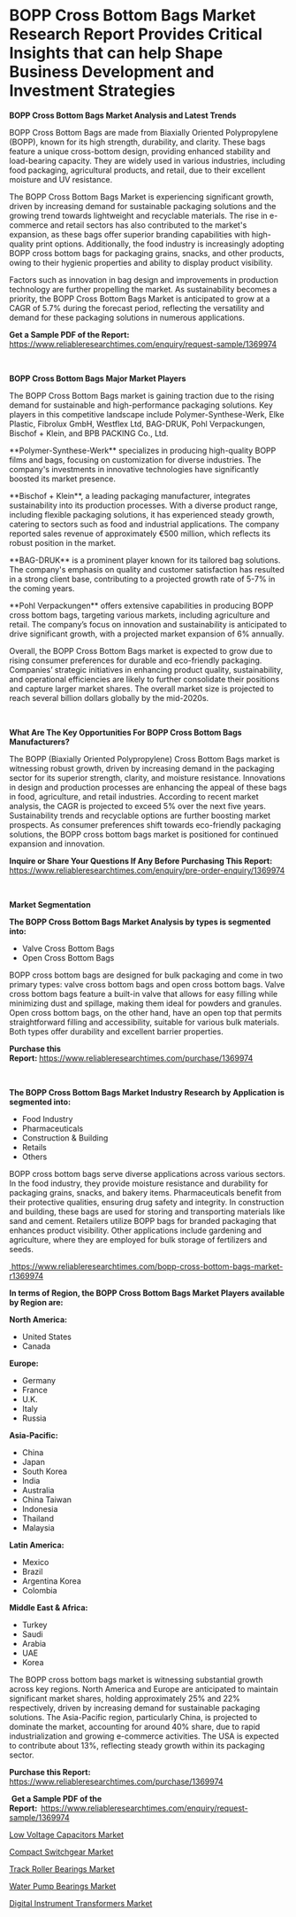 <p><h1>BOPP Cross Bottom Bags Market Research Report Provides Critical Insights that can help Shape Business Development and Investment Strategies</h1></p><p><strong>BOPP Cross Bottom Bags Market Analysis and Latest Trends</strong></p>
<p><p>BOPP Cross Bottom Bags are made from Biaxially Oriented Polypropylene (BOPP), known for its high strength, durability, and clarity. These bags feature a unique cross-bottom design, providing enhanced stability and load-bearing capacity. They are widely used in various industries, including food packaging, agricultural products, and retail, due to their excellent moisture and UV resistance.</p><p>The BOPP Cross Bottom Bags Market is experiencing significant growth, driven by increasing demand for sustainable packaging solutions and the growing trend towards lightweight and recyclable materials. The rise in e-commerce and retail sectors has also contributed to the market's expansion, as these bags offer superior branding capabilities with high-quality print options. Additionally, the food industry is increasingly adopting BOPP cross bottom bags for packaging grains, snacks, and other products, owing to their hygienic properties and ability to display product visibility.</p><p>Factors such as innovation in bag design and improvements in production technology are further propelling the market. As sustainability becomes a priority, the BOPP Cross Bottom Bags Market is anticipated to grow at a CAGR of 5.7% during the forecast period, reflecting the versatility and demand for these packaging solutions in numerous applications.</p></p>
<p><strong>Get a Sample PDF of the Report:&nbsp;</strong> <a href="https://www.reliableresearchtimes.com/enquiry/request-sample/1369974?utm_campaign=1626&utm_medium=2&utm_source=Github&utm_content=ia&utm_term=18102024&utm_id=bopp-cross-bottom-bags">https://www.reliableresearchtimes.com/enquiry/request-sample/1369974</a></p>
<p>&nbsp;</p>
<p><strong>BOPP Cross Bottom Bags Major Market Players</strong></p>
<p><p>The BOPP Cross Bottom Bags market is gaining traction due to the rising demand for sustainable and high-performance packaging solutions. Key players in this competitive landscape include Polymer-Synthese-Werk, Elke Plastic, Fibrolux GmbH, Westflex Ltd, BAG-DRUK, Pohl Verpackungen, Bischof + Klein, and BPB PACKING Co., Ltd.</p><p>**Polymer-Synthese-Werk** specializes in producing high-quality BOPP films and bags, focusing on customization for diverse industries. The company's investments in innovative technologies have significantly boosted its market presence. </p><p>**Bischof + Klein**, a leading packaging manufacturer, integrates sustainability into its production processes. With a diverse product range, including flexible packaging solutions, it has experienced steady growth, catering to sectors such as food and industrial applications. The company reported sales revenue of approximately €500 million, which reflects its robust position in the market.</p><p>**BAG-DRUK** is a prominent player known for its tailored bag solutions. The company's emphasis on quality and customer satisfaction has resulted in a strong client base, contributing to a projected growth rate of 5-7% in the coming years.</p><p>**Pohl Verpackungen** offers extensive capabilities in producing BOPP cross bottom bags, targeting various markets, including agriculture and retail. The company’s focus on innovation and sustainability is anticipated to drive significant growth, with a projected market expansion of 6% annually.</p><p>Overall, the BOPP Cross Bottom Bags market is expected to grow due to rising consumer preferences for durable and eco-friendly packaging. Companies’ strategic initiatives in enhancing product quality, sustainability, and operational efficiencies are likely to further consolidate their positions and capture larger market shares. The overall market size is projected to reach several billion dollars globally by the mid-2020s.</p></p>
<p>&nbsp;</p>
<p><strong>What Are The Key Opportunities For BOPP Cross Bottom Bags Manufacturers?</strong></p>
<p><p>The BOPP (Biaxially Oriented Polypropylene) Cross Bottom Bags market is witnessing robust growth, driven by increasing demand in the packaging sector for its superior strength, clarity, and moisture resistance. Innovations in design and production processes are enhancing the appeal of these bags in food, agriculture, and retail industries. According to recent market analysis, the CAGR is projected to exceed 5% over the next five years. Sustainability trends and recyclable options are further boosting market prospects. As consumer preferences shift towards eco-friendly packaging solutions, the BOPP cross bottom bags market is positioned for continued expansion and innovation.</p></p>
<p><strong>Inquire or Share Your Questions If Any Before Purchasing This Report:</strong> <a href="https://www.reliableresearchtimes.com/enquiry/pre-order-enquiry/1369974?utm_campaign=1626&utm_medium=2&utm_source=Github&utm_content=ia&utm_term=18102024&utm_id=bopp-cross-bottom-bags">https://www.reliableresearchtimes.com/enquiry/pre-order-enquiry/1369974</a></p>
<p>&nbsp;</p>
<p><strong>Market Segmentation</strong></p>
<p><strong>The BOPP Cross Bottom Bags Market Analysis by types is segmented into:</strong></p>
<p><ul><li>Valve Cross Bottom Bags</li><li>Open Cross Bottom Bags</li></ul></p>
<p><p>BOPP cross bottom bags are designed for bulk packaging and come in two primary types: valve cross bottom bags and open cross bottom bags. Valve cross bottom bags feature a built-in valve that allows for easy filling while minimizing dust and spillage, making them ideal for powders and granules. Open cross bottom bags, on the other hand, have an open top that permits straightforward filling and accessibility, suitable for various bulk materials. Both types offer durability and excellent barrier properties.</p></p>
<p><strong>Purchase this Report:&nbsp;</strong><a href="https://www.reliableresearchtimes.com/purchase/1369974?utm_campaign=1626&utm_medium=2&utm_source=Github&utm_content=ia&utm_term=18102024&utm_id=bopp-cross-bottom-bags">https://www.reliableresearchtimes.com/purchase/1369974</a></p>
<p>&nbsp;</p>
<p><strong>The BOPP Cross Bottom Bags Market Industry Research by Application is segmented into:</strong></p>
<p><ul><li>Food Industry</li><li>Pharmaceuticals</li><li>Construction & Building</li><li>Retails</li><li>Others</li></ul></p>
<p><p>BOPP cross bottom bags serve diverse applications across various sectors. In the food industry, they provide moisture resistance and durability for packaging grains, snacks, and bakery items. Pharmaceuticals benefit from their protective qualities, ensuring drug safety and integrity. In construction and building, these bags are used for storing and transporting materials like sand and cement. Retailers utilize BOPP bags for branded packaging that enhances product visibility. Other applications include gardening and agriculture, where they are employed for bulk storage of fertilizers and seeds.</p></p>
<p><a href="https://www.reliableresearchtimes.com/bopp-cross-bottom-bags-market-r1369974?utm_campaign=1626&utm_medium=2&utm_source=Github&utm_content=ia&utm_term=18102024&utm_id=bopp-cross-bottom-bags">&nbsp;https://www.reliableresearchtimes.com/bopp-cross-bottom-bags-market-r1369974</a></p>
<p><strong>In terms of Region, the BOPP Cross Bottom Bags Market Players available by Region are:</strong></p>
<p>
    <p> <strong> North America: </strong>
        <ul>
            <li>United States</li>
            <li>Canada</li>
        </ul>
        </p> 
    <p> <strong> Europe: </strong>
        <ul>
            <li>Germany</li>
            <li>France</li>
            <li>U.K.</li>
            <li>Italy</li>
            <li>Russia</li>
        </ul>
        </p> 
    <p> <strong> Asia-Pacific: </strong>
        <ul>
            <li>China</li>
            <li>Japan</li>
            <li>South Korea</li>
            <li>India</li>
            <li>Australia</li>
            <li>China Taiwan</li>
            <li>Indonesia</li>
            <li>Thailand</li>
            <li>Malaysia</li>
        </ul>
        </p> 
    <p> <strong> Latin America: </strong>
        <ul>
            <li>Mexico</li>
            <li>Brazil</li>
            <li>Argentina Korea</li>
            <li>Colombia</li>
        </ul>
        </p> 
    <p> <strong> Middle East & Africa: </strong>
        <ul>
            <li>Turkey</li>
            <li>Saudi</li>
            <li>Arabia</li>
            <li>UAE</li>
            <li>Korea</li>
        </ul>
    </p>
    </p>
<p><p>The BOPP cross bottom bags market is witnessing substantial growth across key regions. North America and Europe are anticipated to maintain significant market shares, holding approximately 25% and 22% respectively, driven by increasing demand for sustainable packaging solutions. The Asia-Pacific region, particularly China, is projected to dominate the market, accounting for around 40% share, due to rapid industrialization and growing e-commerce activities. The USA is expected to contribute about 13%, reflecting steady growth within its packaging sector.</p></p>
<p><strong>Purchase this Report: </strong><a href="https://www.reliableresearchtimes.com/purchase/1369974?utm_campaign=1626&utm_medium=2&utm_source=Github&utm_content=ia&utm_term=18102024&utm_id=bopp-cross-bottom-bags">https://www.reliableresearchtimes.com/purchase/1369974</a></p>
<p>&nbsp;<strong>Get a Sample PDF of the Report:&nbsp;&nbsp;</strong><a href="https://www.reliableresearchtimes.com/enquiry/request-sample/1369974?utm_campaign=1626&utm_medium=2&utm_source=Github&utm_content=ia&utm_term=18102024&utm_id=bopp-cross-bottom-bags">https://www.reliableresearchtimes.com/enquiry/request-sample/1369974</a></p>
<p><strong></strong></p>
<p><p><a href="https://www.linkedin.com/pulse/navigating-global-low-voltage-capacitors-market-from-feere?utm_campaign=1626&utm_medium=2&utm_source=Github&utm_content=ia&utm_term=18102024&utm_id=bopp-cross-bottom-bags">Low Voltage Capacitors Market</a></p><p><a href="https://www.linkedin.com/pulse/compact-switchgear-market-trends-focusing-insight-forecast-xxyec?utm_campaign=1626&utm_medium=2&utm_source=Github&utm_content=ia&utm_term=18102024&utm_id=bopp-cross-bottom-bags">Compact Switchgear Market</a></p><p><a href="https://www.linkedin.com/pulse/track-roller-bearings-market-pulse-55-expansion-blueprint-2024-2031-ta0fc?utm_campaign=1626&utm_medium=2&utm_source=Github&utm_content=ia&utm_term=18102024&utm_id=bopp-cross-bottom-bags">Track Roller Bearings Market</a></p><p><a href="https://www.linkedin.com/pulse/water-pump-bearings-market-trends-growth-outlook-2024-2031-fjioc?utm_campaign=1626&utm_medium=2&utm_source=Github&utm_content=ia&utm_term=18102024&utm_id=bopp-cross-bottom-bags">Water Pump Bearings Market</a></p><p><a href="https://www.linkedin.com/pulse/digital-instrument-transformers-market-outlook-share-analysis-hoxbc?utm_campaign=1626&utm_medium=2&utm_source=Github&utm_content=ia&utm_term=18102024&utm_id=bopp-cross-bottom-bags">Digital Instrument Transformers Market</a></p></p>